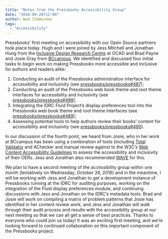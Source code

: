 ```yaml
---
title: "Notes from the Pressbooks Accessibility Group"
date: "2016-09-28T12:00"
author: Ned Zimmerman
tags:
  - "Accessibility"
---
```


Pressbooks’ first meeting on accessibility with our Open Source partners took place today.
Hugh and I were joined by Jess Mitchell and Jonathan Hung from the
[Inclusive Design Research Centre](https://idrc.ocadu.ca) at OCAD and Brad Payne and Josie
Gray from [BCcampus](https://bccampus.ca). We identified and discussed four initial tasks
to begin work on making Pressbooks more accessible and inclusive for authors and readers
alike:

1. Conducting an audit of the Pressbooks administration interface for accessibility and
   inclusivity (see
   [pressbooks/pressbooks#487](https://github.com/pressbooks/pressbooks/issues/487 "Conduct accessibility & inclusivity audit of administration interface"));
2. Conducting an audit of the Pressbooks web book theme and root theme interfaces for
   accessibility and inclusivity (see
   [pressbooks/pressbooks#488](https://github.com/pressbooks/pressbooks/issues/488 "Conduct accessibility & inclusivity audit of web book interface"));
3. Integrating the IDRC Fluid Project’s display preferences tool into the Pressbooks web
   book theme and root theme interfaces (see
   [pressbooks/pressbooks#489](https://github.com/pressbooks/pressbooks/issues/489 "Add @fluid-project user interface options to web books and root theme"));
4. Assessing potential tools to help authors review their books’ content for accessibility
   and inclusivity (see
   [pressbooks/pressbooks#490](https://github.com/pressbooks/pressbooks/issues/490 "Accessibility & inclusivity review tool for book content")).

In our discussion of the fourth point, we heard from Josie, who in her work at BCcampus
has been using a combination of tools (including
[Total Validator](https://www.totalvalidator.com/downloads/index.html) and
AChecker and manual review against to the W3C’s
[Web Content Accessibility Guidelines](https://www.w3.org/WAI/WCAG20/quickref/) to assess
the accessibility and inclusivity of their OERs. Jess and Jonathan also recommended
[WAVE](https://wave.webaim.org/) for this.

We plan to have a second meeting of the accessibility group within one month (tentatively
on Wednesday, October 26, 2016) and in the meantime, I will be working with Jess and
Jonathan to get a development instance of Pressbooks running at the IDRC for auditing
purposes, working on the integration of the Fluid display preferences module, and
continuing discussions with Jess and Jonathan on the IDRC’s metadata tools. Brad and Josie
will work on compiling a matrix of problem patterns that Josie has identified in her
content review work, and Jess and Jonathan will walk through their audit process and
results with the accessibility group at our next meeting so that we can all get a sense of
best practices. Thanks to everyone who could join us today! It was an exciting first
meeting, and we’re looking forward to continued collaboration on this important component
of the Pressbooks project.
